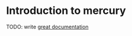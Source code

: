 # Introduction to mercury

TODO: write [great documentation](http://jacobian.org/writing/what-to-write/)
